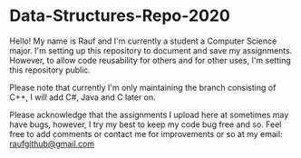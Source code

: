 # Data-Structures-Repo-2020

Hello! My name is Rauf and I'm currently a student a Computer Science major. I'm setting up this repository to document and save my assignments. However, to allow code reusability for others and for other uses, I'm setting this repository public. 

Please note that currently I'm only maintaining the branch consisting of C++, I will add C#, Java and C later on.

Please acknowledge that the assignments I upload here at sometimes may have bugs, however, I try my best to keep my code bug free and so. Feel free to add comments or contact me for improvements or so at my email: raufgithub@gmail.com
